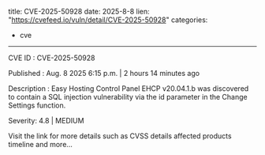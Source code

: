  
title: CVE-2025-50928
date: 2025-8-8
lien: "https://cvefeed.io/vuln/detail/CVE-2025-50928"
categories:
  - cve
---

CVE ID : CVE-2025-50928

Published :  Aug. 8
2025
6:15 p.m. | 2 hours
14 minutes ago

Description : Easy Hosting Control Panel EHCP v20.04.1.b was discovered to contain a SQL injection vulnerability via the id parameter in the Change Settings function.

Severity: 4.8 | MEDIUM

Visit the link for more details
such as CVSS details
affected products
timeline
and more...
